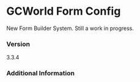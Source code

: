 # GCWorld Form Config

New Form Builder System.  Still a work in progress.




### Version
3.3.4

### Additional Information

